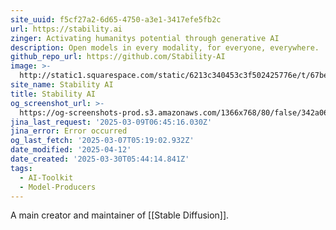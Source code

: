 ```yaml
---
site_uuid: f5cf27a2-6d65-4750-a3e1-3417efe5fb2c
url: https://stability.ai
zinger: Activating humanitys potential through generative AI
description: Open models in every modality, for everyone, everywhere.
github_repo_url: https://github.com/Stability-AI
image: >-
  http://static1.squarespace.com/static/6213c340453c3f502425776e/t/67be64d12e08f820a19c943d/1728899860281/Artboard+9.png?format=1500w
site_name: Stability AI
title: Stability AI
og_screenshot_url: >-
  https://og-screenshots-prod.s3.amazonaws.com/1366x768/80/false/342a06f7686e4508cb36d0b68a9ebf4ddc27e132993db9e2b7229305daca0247.jpeg
jina_last_request: '2025-03-09T06:45:16.030Z'
jina_error: Error occurred
og_last_fetch: '2025-03-07T05:19:02.932Z'
date_modified: '2025-04-12'
date_created: '2025-03-30T05:44:14.841Z'
tags:
  - AI-Toolkit
  - Model-Producers
---
```




































A main creator and maintainer of [[Stable Diffusion]].

